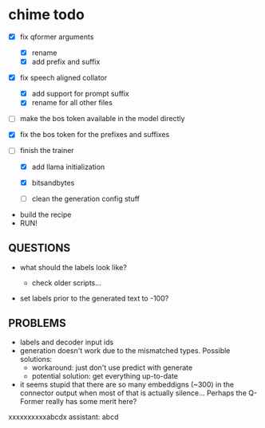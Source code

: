 # chime todo

- [x] fix qformer arguments
    - [x] rename
    - [x] add prefix and suffix
- [x] fix speech aligned collator
    - [x] add support for prompt suffix
    - [x] rename for all other files

- [ ] make the bos token available in the model directly
- [x] fix the bos token for the prefixes and suffixes


- [ ] finish the trainer
    - [x] add llama initialization
    - [x] bitsandbytes
    - [ ] clean the generation config stuff


- build the recipe
- RUN!



## QUESTIONS
- what should the labels look like?
    - check older scripts...

- set labels prior to the generated text to -100?


## PROBLEMS
- labels and decoder input ids
- generation doesn't work due to the mismatched types. Possible solutions:
    - workaround: just don't use predict with generate
    - potential solution: get everything up-to-date
- it seems stupid that there are so many embeddigns (~300) in the connector output when most of that is actually silence... Perhaps the Q-Former really has some merit here?




xxxxxxxxxxabcdx
assistant: abcd
